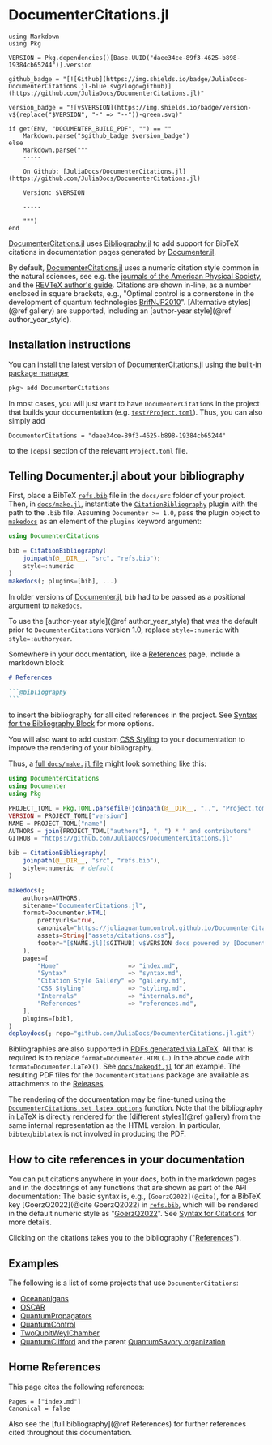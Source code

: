 # DocumenterCitations.jl

```@eval
using Markdown
using Pkg

VERSION = Pkg.dependencies()[Base.UUID("daee34ce-89f3-4625-b898-19384cb65244")].version

github_badge = "[![Github](https://img.shields.io/badge/JuliaDocs-DocumenterCitations.jl-blue.svg?logo=github)](https://github.com/JuliaDocs/DocumenterCitations.jl)"

version_badge = "![v$VERSION](https://img.shields.io/badge/version-v$(replace("$VERSION", "-" => "--"))-green.svg)"

if get(ENV, "DOCUMENTER_BUILD_PDF", "") == ""
    Markdown.parse("$github_badge $version_badge")
else
    Markdown.parse("""
    -----

    On Github: [JuliaDocs/DocumenterCitations.jl](https://github.com/JuliaDocs/DocumenterCitations.jl)

    Version: $VERSION

    -----

    """)
end
```

[DocumenterCitations.jl](https://github.com/JuliaDocs/DocumenterCitations.jl#readme) uses [Bibliography.jl](https://github.com/Humans-of-Julia/Bibliography.jl) to add support for BibTeX citations in documentation pages generated by [Documenter.jl](https://github.com/JuliaDocs/Documenter.jl).

By default, [DocumenterCitations.jl](https://github.com/JuliaDocs/DocumenterCitations.jl#readme) uses a numeric citation style common in the natural sciences, see e.g. the [journals of the American Physical Society](https://journals.aps.org), and the [REVTeX author's guide](https://www.ctan.org/tex-archive/macros/latex/contrib/revtex/auguide). Citations are shown in-line, as a number enclosed in square brackets, e.g., "Optimal control is a cornerstone in the development of quantum technologies [BrifNJP2010](@cite)". [Alternative styles](@ref gallery) are supported, including an [author-year style](@ref author_year_style).

## Installation instructions

You can install the latest version of [DocumenterCitations.jl](https://github.com/JuliaDocs/DocumenterCitations.jl) using the [built-in package manager](https://docs.julialang.org/en/v1/stdlib/Pkg/)

```julia
pkg> add DocumenterCitations
```

In most cases, you will just want to have `DocumenterCitations` in the project that builds your documentation (e.g. [`test/Project.toml`](https://github.com/JuliaDocs/DocumenterCitations.jl/blob/master/test/Project.toml)). Thus, you can also simply add

```
DocumenterCitations = "daee34ce-89f3-4625-b898-19384cb65244"
```

to the `[deps]` section of the relevant `Project.toml` file.

## Telling Documenter.jl about your bibliography

First, place a BibTeX [`refs.bib`](./refs.bib) file in the `docs/src` folder of your project.  Then, in [`docs/make.jl`](https://github.com/JuliaDocs/DocumenterCitations.jl/blob/master/docs/make.jl), instantiate the [`CitationBibliography`](@ref) plugin with the path to the `.bib` file. Assuming `Documenter >= 1.0`, pass the plugin object to [`makedocs`](https://documenter.juliadocs.org/stable/lib/public/#Documenter.makedocs) as an element of the `plugins` keyword argument:

```julia
using DocumenterCitations

bib = CitationBibliography(
    joinpath(@__DIR__, "src", "refs.bib");
    style=:numeric
)
makedocs(; plugins=[bib], ...)
```

In older versions of [Documenter.jl](https://github.com/JuliaDocs/Documenter.jl), `bib` had to be passed as a positional argument to `makedocs`.

To use the [author-year style](@ref author_year_style) that was the default prior to `DocumenterCitations` version 1.0, replace `style=:numeric` with `style=:authoryear`.

Somewhere in your documentation, like a [References](@ref) page, include a markdown block

~~~markdown
# References

```@bibliography
```
~~~

to insert the bibliography for all cited references in the project. See [Syntax for the Bibliography Block](@ref) for more options.

You will also want to add custom [CSS Styling](@ref) to your documentation to improve the rendering of your bibliography.

Thus, a [full `docs/make.jl` file](https://github.com/JuliaDocs/DocumenterCitations.jl/blob/master/docs/make.jl) might look something like this:

```julia
using DocumenterCitations
using Documenter
using Pkg

PROJECT_TOML = Pkg.TOML.parsefile(joinpath(@__DIR__, "..", "Project.toml"))
VERSION = PROJECT_TOML["version"]
NAME = PROJECT_TOML["name"]
AUTHORS = join(PROJECT_TOML["authors"], ", ") * " and contributors"
GITHUB = "https://github.com/JuliaDocs/DocumenterCitations.jl"

bib = CitationBibliography(
    joinpath(@__DIR__, "src", "refs.bib"),
    style=:numeric  # default
)

makedocs(;
    authors=AUTHORS,
    sitename="DocumenterCitations.jl",
    format=Documenter.HTML(
        prettyurls=true,
        canonical="https://juliaquantumcontrol.github.io/DocumenterCitations.jl",
        assets=String["assets/citations.css"],
        footer="[$NAME.jl]($GITHUB) v$VERSION docs powered by [Documenter.jl](https://github.com/JuliaDocs/Documenter.jl)."
    ),
    pages=[
        "Home"                   => "index.md",
        "Syntax"                 => "syntax.md",
        "Citation Style Gallery" => "gallery.md",
        "CSS Styling"            => "styling.md",
        "Internals"              => "internals.md",
        "References"             => "references.md",
    ],
    plugins=[bib],
)
deploydocs(; repo="github.com/JuliaDocs/DocumenterCitations.jl.git")
```

Bibliographies are also supported in [PDFs generated via LaTeX](https://documenter.juliadocs.org/stable/man/other-formats/#pdf-output). All that is required is to replace `format=Documenter.HTML(…)` in the above code with `format=Documenter.LaTeX()`.  See [`docs/makepdf.jl`](https://github.com/JuliaDocs/DocumenterCitations.jl/blob/master/docs/makepdf.jl) for an example. The resulting PDF files for the `DocumenterCitations` package are available as attachments to the [Releases](https://github.com/JuliaDocs/DocumenterCitations.jl/releases).

The rendering of the documentation may be fine-tuned using the [`DocumenterCitations.set_latex_options`](@ref) function. Note that the bibliography in LaTeX is directly rendered for the [different styles](@ref gallery) from the same internal representation as the HTML version. In particular, `bibtex`/`biblatex` is not involved in producing the PDF.


## How to cite references in your documentation

You can put citations anywhere in your docs, both in the markdown pages and in the docstrings of any functions that are shown as part of the API documentation: The basic syntax is, e.g., `[GoerzQ2022](@cite)`, for a BibTeX key [GoerzQ2022](@cite GoerzQ2022) in [`refs.bib`](./refs.bib),  which will be rendered in the default numeric style as "[GoerzQ2022](@cite)".  See [Syntax for Citations](@ref) for more details.

Clicking on the citations takes you to the bibliography ("[References](@ref)").

## Examples

The following is a list of some projects that use `DocumenterCitations`:

* [Oceananigans](https://clima.github.io/OceananigansDocumentation/stable/)
* [OSCAR](https://docs.oscar-system.org/stable/)
* [QuantumPropagators](https://juliaquantumcontrol.github.io/QuantumPropagators.jl/)
* [QuantumControl](https://juliaquantumcontrol.github.io/QuantumControl.jl/)
* [TwoQubitWeylChamber](https://juliaquantumcontrol.github.io/TwoQubitWeylChamber.jl/)
* [QuantumClifford](https://quantumsavory.github.io/QuantumClifford.jl/stable/references/) and the parent [QuantumSavory organization](https://github.com/QuantumSavory)

## Home References

This page cites the following references:

```@bibliography
Pages = ["index.md"]
Canonical = false
```

Also see the [full bibliography](@ref References) for further references cited throughout this documentation.
